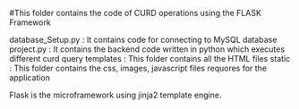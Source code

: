 #This folder contains the code of CURD operations using the FLASK Framework

database_Setup.py  : It contains code for connecting to MySQL database
project.py         : It contains the backend code written in python which executes different curd query
templates          : This folder contains all the HTML files
static             : This folder contains the css, images, javascript files requores for the application

Flask is the microframework using jinja2 template engine.
